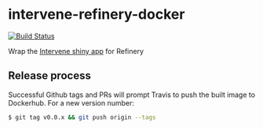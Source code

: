 # intervene-refinery-docker
[![Build Status](https://travis-ci.org/refinery-platform/intervene-refinery-docker.svg?branch=master)](https://travis-ci.org/refinery-platform/intervene-refinery-docker)

Wrap the [Intervene shiny app](https://github.com/asntech/intervene-shiny) for Refinery

## Release process

Successful Github tags and PRs will prompt Travis to push the built image to Dockerhub. For a new version number:

```bash
$ git tag v0.0.x && git push origin --tags
```